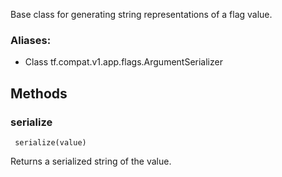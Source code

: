 Base class for generating string representations of a flag value.
### Aliases:
- Class tf.compat.v1.app.flags.ArgumentSerializer
## Methods
### serialize

```
 serialize(value)
```
Returns a serialized string of the value.
